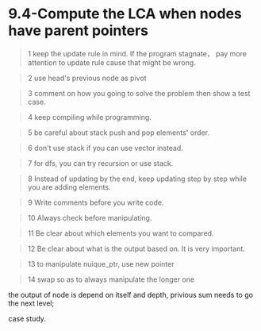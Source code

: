 # 9.4-Compute the LCA when nodes have parent pointers

>  1 keep the update rule in mind. If the program stagnate， pay more attention to update rule cause that might be wrong.

>  2 use head's previous node as pivot

>  3 comment on how you going to solve the problem then show a test case. 

>  4 keep compiling while programming.

>  5 be careful about stack push and pop elements' order.

>  6 don't use stack if you can use vector instead.

>  7 for dfs, you can try recursion or use stack.

>  8 Instead of updating by the end, keep updating step by step while you are adding elements.

>  9 Write comments before you write code.

>  10 Always check before manipulating.

>  11 Be clear about which elements you want to compared.

>  12 Be clear about what is the output based on. It is very important.

>  13 to manipulate nuique_ptr, use new pointer

>  14 swap so as to always manipulate the longer one 


the output of node is depend on itself and depth, privious sum needs to go the next level;


case study.